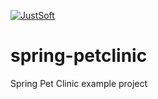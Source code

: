 [![JustSoft](https://circleci.com/gh/JustMax10001001/spring-petclinic.svg?style=svg)](https://app.circleci.com/pipelines/github/JustMax10001001/spring-petclinic)

# spring-petclinic
Spring Pet Clinic example project

